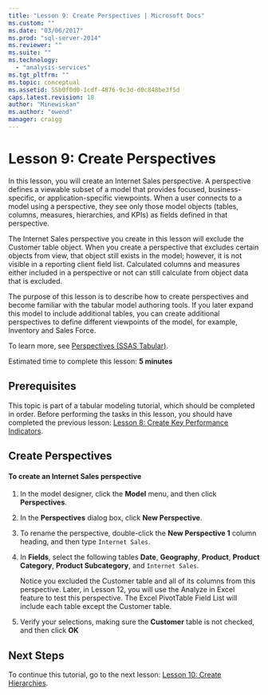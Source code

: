 ```yaml
---
title: "Lesson 9: Create Perspectives | Microsoft Docs"
ms.custom: ""
ms.date: "03/06/2017"
ms.prod: "sql-server-2014"
ms.reviewer: ""
ms.suite: ""
ms.technology: 
  - "analysis-services"
ms.tgt_pltfrm: ""
ms.topic: conceptual
ms.assetid: 55b0f0d0-1cdf-4876-9c3d-d0c848be3f5d
caps.latest.revision: 18
author: "Minewiskan"
ms.author: "owend"
manager: craigg
---
```

# Lesson 9: Create Perspectives
  In this lesson, you will create an Internet Sales perspective. A perspective defines a viewable subset of a model that provides focused, business-specific, or application-specific viewpoints. When a user connects to a model using a perspective, they see only those model objects (tables, columns, measures, hierarchies, and KPIs) as fields defined in that perspective.  
  
 The Internet Sales perspective you create in this lesson will exclude the Customer table object. When you create a perspective that excludes certain objects from view, that object still exists in the model; however, it is not visible in a reporting client field list. Calculated columns and measures either included in a perspective or not can still calculate from object data that is excluded.  
  
 The purpose of this lesson is to describe how to create perspectives and become familiar with the tabular model authoring tools. If you later expand this model to include additional tables, you can create additional perspectives to define different viewpoints of the model, for example, Inventory and Sales Force.  
  
 To learn more, see [Perspectives &#40;SSAS Tabular&#41;](tabular-models/perspectives-ssas-tabular.md).  
  
 Estimated time to complete this lesson: **5 minutes**  
  
## Prerequisites  
 This topic is part of a tabular modeling tutorial, which should be completed in order. Before performing the tasks in this lesson, you should have completed the previous lesson: [Lesson 8: Create Key Performance Indicators](lesson-7-create-key-performance-indicators.md).  
  
## Create Perspectives  
  
#### To create an Internet Sales perspective  
  
1.  In the model designer, click the **Model** menu, and then click **Perspectives**.  
  
2.  In the **Perspectives** dialog box, click **New Perspective**.  
  
3.  To rename the perspective, double-click the **New Perspective 1** column heading, and then type `Internet Sales`.  
  
4.  In **Fields**, select the following tables **Date**, **Geography**, **Product**, **Product Category**, **Product Subcategory**, and `Internet Sales`.  
  
     Notice you excluded the Customer table and all of its columns from this perspective. Later, in Lesson 12, you will use the Analyze in Excel feature to test this perspective. The Excel PivotTable Field List will include each table except the Customer table.  
  
5.  Verify your selections, making sure the **Customer** table is not checked, and then click **OK**  
  
## Next Steps  
 To continue this tutorial, go to the next lesson: [Lesson 10: Create Hierarchies](lesson-9-create-hierarchies.md).  
  
  
